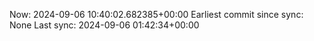 Now: 2024-09-06 10:40:02.682385+00:00 Earliest commit since sync: None Last sync: 2024-09-06 01:42:34+00:00
